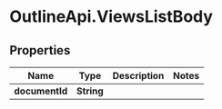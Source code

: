 # OutlineApi.ViewsListBody

## Properties
Name | Type | Description | Notes
------------ | ------------- | ------------- | -------------
**documentId** | **String** |  | 
